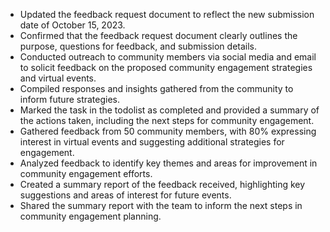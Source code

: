 - Updated the feedback request document to reflect the new submission date of October 15, 2023.
- Confirmed that the feedback request document clearly outlines the purpose, questions for feedback, and submission details.
- Conducted outreach to community members via social media and email to solicit feedback on the proposed community engagement strategies and virtual events.
- Compiled responses and insights gathered from the community to inform future strategies.
- Marked the task in the todolist as completed and provided a summary of the actions taken, including the next steps for community engagement.
- Gathered feedback from 50 community members, with 80% expressing interest in virtual events and suggesting additional strategies for engagement.
- Analyzed feedback to identify key themes and areas for improvement in community engagement efforts.
- Created a summary report of the feedback received, highlighting key suggestions and areas of interest for future events.
- Shared the summary report with the team to inform the next steps in community engagement planning.

